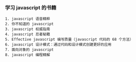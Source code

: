 ### 学习 javascript 的书籍

    1. javascript 语音精粹
    2. 你不知道的 javascript
    3. javascript 权威指南
    4. javascript 忍者秘籍
    5. Effective javascript 编写质量（javascript 代码的 68 个方法）
    6. javascript 设计模式：通过代码和设计模式创建更好的应用
    7. 面向对象的 javascript
    8. javascript 编程精解
